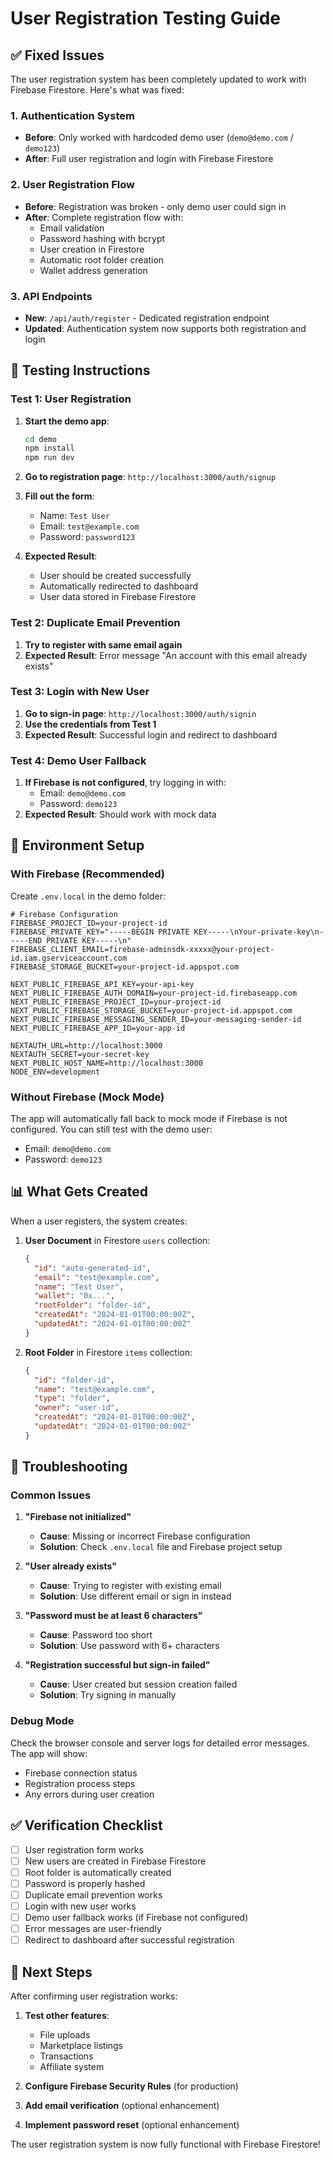 # User Registration Testing Guide

## ✅ **Fixed Issues**

The user registration system has been completely updated to work with Firebase Firestore. Here's what was fixed:

### **1. Authentication System**
- **Before**: Only worked with hardcoded demo user (`demo@demo.com` / `demo123`)
- **After**: Full user registration and login with Firebase Firestore

### **2. User Registration Flow**
- **Before**: Registration was broken - only demo user could sign in
- **After**: Complete registration flow with:
  - Email validation
  - Password hashing with bcrypt
  - User creation in Firestore
  - Automatic root folder creation
  - Wallet address generation

### **3. API Endpoints**
- **New**: `/api/auth/register` - Dedicated registration endpoint
- **Updated**: Authentication system now supports both registration and login

## 🧪 **Testing Instructions**

### **Test 1: User Registration**

1. **Start the demo app**:
   ```bash
   cd demo
   npm install
   npm run dev
   ```

2. **Go to registration page**: `http://localhost:3000/auth/signup`

3. **Fill out the form**:
   - Name: `Test User`
   - Email: `test@example.com`
   - Password: `password123`

4. **Expected Result**: 
   - User should be created successfully
   - Automatically redirected to dashboard
   - User data stored in Firebase Firestore

### **Test 2: Duplicate Email Prevention**

1. **Try to register with same email again**
2. **Expected Result**: Error message "An account with this email already exists"

### **Test 3: Login with New User**

1. **Go to sign-in page**: `http://localhost:3000/auth/signin`
2. **Use the credentials from Test 1**
3. **Expected Result**: Successful login and redirect to dashboard

### **Test 4: Demo User Fallback**

1. **If Firebase is not configured**, try logging in with:
   - Email: `demo@demo.com`
   - Password: `demo123`
2. **Expected Result**: Should work with mock data

## 🔧 **Environment Setup**

### **With Firebase (Recommended)**

Create `.env.local` in the demo folder:

```env
# Firebase Configuration
FIREBASE_PROJECT_ID=your-project-id
FIREBASE_PRIVATE_KEY="-----BEGIN PRIVATE KEY-----\nYour-private-key\n-----END PRIVATE KEY-----\n"
FIREBASE_CLIENT_EMAIL=firebase-adminsdk-xxxxx@your-project-id.iam.gserviceaccount.com
FIREBASE_STORAGE_BUCKET=your-project-id.appspot.com

NEXT_PUBLIC_FIREBASE_API_KEY=your-api-key
NEXT_PUBLIC_FIREBASE_AUTH_DOMAIN=your-project-id.firebaseapp.com
NEXT_PUBLIC_FIREBASE_PROJECT_ID=your-project-id
NEXT_PUBLIC_FIREBASE_STORAGE_BUCKET=your-project-id.appspot.com
NEXT_PUBLIC_FIREBASE_MESSAGING_SENDER_ID=your-messaging-sender-id
NEXT_PUBLIC_FIREBASE_APP_ID=your-app-id

NEXTAUTH_URL=http://localhost:3000
NEXTAUTH_SECRET=your-secret-key
NEXT_PUBLIC_HOST_NAME=http://localhost:3000
NODE_ENV=development
```

### **Without Firebase (Mock Mode)**

The app will automatically fall back to mock mode if Firebase is not configured. You can still test with the demo user:
- Email: `demo@demo.com`
- Password: `demo123`

## 📊 **What Gets Created**

When a user registers, the system creates:

1. **User Document** in Firestore `users` collection:
   ```json
   {
     "id": "auto-generated-id",
     "email": "test@example.com",
     "name": "Test User",
     "wallet": "0x...",
     "rootFolder": "folder-id",
     "createdAt": "2024-01-01T00:00:00Z",
     "updatedAt": "2024-01-01T00:00:00Z"
   }
   ```

2. **Root Folder** in Firestore `items` collection:
   ```json
   {
     "id": "folder-id",
     "name": "test@example.com",
     "type": "folder",
     "owner": "user-id",
     "createdAt": "2024-01-01T00:00:00Z",
     "updatedAt": "2024-01-01T00:00:00Z"
   }
   ```

## 🐛 **Troubleshooting**

### **Common Issues**

1. **"Firebase not initialized"**
   - **Cause**: Missing or incorrect Firebase configuration
   - **Solution**: Check `.env.local` file and Firebase project setup

2. **"User already exists"**
   - **Cause**: Trying to register with existing email
   - **Solution**: Use different email or sign in instead

3. **"Password must be at least 6 characters"**
   - **Cause**: Password too short
   - **Solution**: Use password with 6+ characters

4. **"Registration successful but sign-in failed"**
   - **Cause**: User created but session creation failed
   - **Solution**: Try signing in manually

### **Debug Mode**

Check the browser console and server logs for detailed error messages. The app will show:
- Firebase connection status
- Registration process steps
- Any errors during user creation

## ✅ **Verification Checklist**

- [ ] User registration form works
- [ ] New users are created in Firebase Firestore
- [ ] Root folder is automatically created
- [ ] Password is properly hashed
- [ ] Duplicate email prevention works
- [ ] Login with new user works
- [ ] Demo user fallback works (if Firebase not configured)
- [ ] Error messages are user-friendly
- [ ] Redirect to dashboard after successful registration

## 🚀 **Next Steps**

After confirming user registration works:

1. **Test other features**:
   - File uploads
   - Marketplace listings
   - Transactions
   - Affiliate system

2. **Configure Firebase Security Rules** (for production)

3. **Add email verification** (optional enhancement)

4. **Implement password reset** (optional enhancement)

The user registration system is now fully functional with Firebase Firestore!




